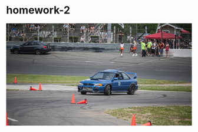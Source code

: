 # homework-2
<!-- CSS homework for week 2 -->
<!-- link to HW https://einobaka.github.io/homework-2/ -->
<!-- First push - created structure HTML -->
<!-- CSS elements used - bootstrap  -->


![Image of Yaktocat](https://github.com/einobaka/homework-2/blob/master/images/luxslide.png)